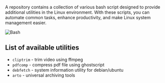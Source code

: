 A repository contains a collection of various bash script designed to provide additional utilities in the Linux environment. With these scripts, you can automate common tasks, enhance productivity, and make Linux system management easier.

![Bash](https://img.shields.io/badge/Bash-3C4549?style=for-the-badge&logo=gnubash&logoColor=white)

## List of available utilities

- `cliptrim` - trim video using ffmpeg
- `pdfcomp` - compress pdf file using ghostscript
- `debfetch` - system information utility for debian/ubuntu
- `arto` - universal archiving tools
